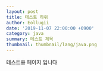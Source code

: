 ```yaml
---
layout: post
title: 테스트 하위
author: Eollugii
date: '2019-11-07 22:00:00 +0900'
category: java
summary: 테스트 제목
thumbnail: thumbnail/lang/java.png
---
```


테스트용 페이지 입니다